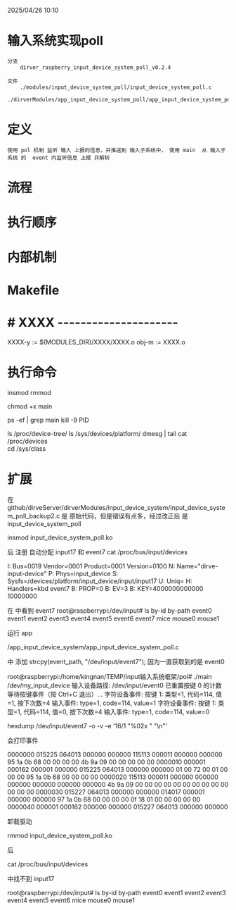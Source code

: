 2025/04/26 10:10
# 输入系统实现poll
    分支
        dirver_raspberry_input_device_system_poll_v0.2.4

    文件
        ./modules/input_device_system_poll/input_device_system_poll.c
        ./dirverModules/app_input_device_system_poll/app_input_device_system_poll.c

# 定义
    使用 pol 机制 监听 输入 上报的信息，并推送到 输入子系统中， 使用 main  从 输入子系统 的  event 内监听信息 上报 并解析

# 流程


# 执行顺序


# 内部机制


# Makefile
# # XXXX ---------------------
XXXX-y := $(MODULES_DIR)/XXXX/XXXX.o
obj-m := XXXX.o


# 执行命令


insmod
rmmod

chmod +x main

ps -ef | grep main
kill -9 PID

ls /proc/device-tree/
ls /sys/devices/platform/
dmesg | tail
cat /proc/devices  
cd /sys/class 



# 扩展


在 github/dirveServer/dirverModules/input_device_system/input_device_system_poll_backup2.c  是 原始代码，但是错误有点多，经过改正后 是 input_device_system_poll








insmod input_device_system_poll.ko 

后 注册 自动分配  input17  和 event7
cat /proc/bus/input/devices



I: Bus=0019 Vendor=0001 Product=0001 Version=0100
N: Name="dirve-input-device"
P: Phys=input_device
S: Sysfs=/devices/platform/input_device/input/input17
U: Uniq=
H: Handlers=kbd event7 
B: PROP=0
B: EV=3
B: KEY=4000000000000 10000000



在 中看到 event7
root@raspberrypi:/dev/input# ls 
by-id  by-path  event0  event1  event2  event3  event4  event5  event6  event7  mice  mouse0  mouse1








运行 app


/app_input_device_system/app_input_device_system_poll.c

中  添加 strcpy(event_path, "/dev/input/event7"); 因为一直获取到的是 event0



root@raspberrypi:/home/kingnan/TEMP/input输入系统框架/pol# ./main /dev/my_input_device
输入设备路径: /dev/input/event0
已重置按键 0 的计数
等待按键事件（按 Ctrl+C 退出）...
字符设备事件: 按键 1: 类型=1, 代码=114, 值=1, 按下次数=4
输入事件: type=1, code=114, value=1
字符设备事件: 按键 1: 类型=1, 代码=114, 值=0, 按下次数=4
输入事件: type=1, code=114, value=0














hexdump /dev/input/event7 -o -v -e '16/1 "%02x " "\n"'

会打印事件

0000000  015225  064013  000000  000000  115113  000011  000000  000000
95 1a 0b 68 00 00 00 00 4b 9a 09 00 00 00 00 00
0000010  000001  000162  000001  000000  015225  064013  000000  000000
01 00 72 00 01 00 00 00 95 1a 0b 68 00 00 00 00
0000020  115113  000011  000000  000000  000000  000000  000000  000000
4b 9a 09 00 00 00 00 00 00 00 00 00 00 00 00 00
0000030  015227  064013  000000  000000  014017  000001  000000  000000
97 1a 0b 68 00 00 00 00 0f 18 01 00 00 00 00 00
0000040  000001  000162  000000  000000  015227  064013  000000  000000




卸载驱动 


rmmod input_device_system_poll.ko 

后 


cat /proc/bus/input/devices


中找不到 input17

root@raspberrypi:/dev/input# ls
by-id  by-path  event0  event1  event2  event3  event4  event5  event6  mice  mouse0  mouse1
